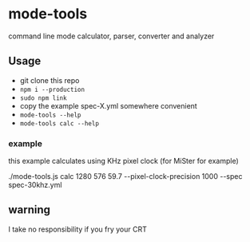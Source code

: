 # mode-tools

command line mode calculator, parser, converter and analyzer

## Usage

- git clone this repo
- `npm i --production`
- `sudo npm link`
- copy the example spec-X.yml somewhere convenient
- `mode-tools --help`
- `mode-tools calc --help`

### example

this example calculates using KHz pixel clock (for MiSter for example)

./mode-tools.js calc 1280 576 59.7 --pixel-clock-precision 1000 --spec spec-30khz.yml

## warning

I take no responsibility if you fry your CRT
